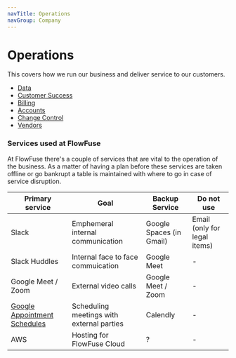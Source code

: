 ```yaml
---
navTitle: Operations
navGroup: Company
---
```

# Operations

This covers how we run our business and deliver service to our customers.

- [Data](../operations/data.md)
- [Customer Success](../operations/customer-success.md)
- [Billing](../operations/billing.md)
- [Accounts](../operations/accounts.md)
- [Change Control](../operations/change.md)
- [Vendors](../operations/vendors.md)

### Services used at FlowFuse

At FlowFuse there's a couple of services that are vital to the operation of the
business. As a matter of having a plan before these services are taken offline
or go bankrupt a table is maintained with where to go in case of service disruption.

| Primary service | Goal | Backup Service | Do not use |
| --------------- | ---- | -------------- | ---------- |
| Slack | Emphemeral internal communication | Google Spaces (in Gmail) | Email (only for legal items) |
| Slack Huddles | Internal face to face commuication | Google Meet | - |
| Google Meet / Zoom | External video calls | Google Meet / Zoom | - |
| [Google Appointment Schedules](https://support.google.com/calendar/answer/10729749?hl=en) | Scheduling meetings with external parties | Calendly | - |
| AWS | Hosting for FlowFuse Cloud | ? | - |

